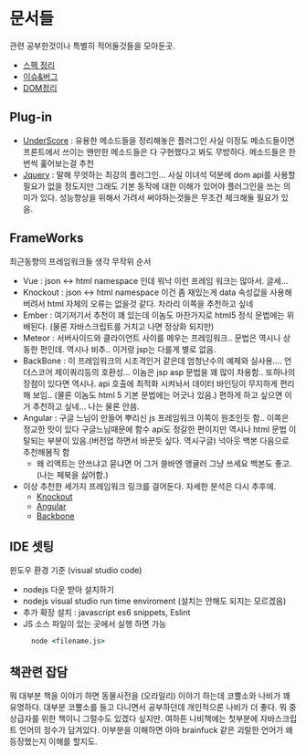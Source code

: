 # 문서들

  관련 공부한것이나 특별히 적어둘것들을 모아둔곳.

- [스펙 정리](/Interpreter/JavaScript%20DOM/SPEC.md)
- [이슈&버그](/Interpreter/JavaScript%20DOM/ISSUE%26BUG.md)
- [DOM정리](/Interpreter/JavaScript%20DOM/DOM.md)

## Plug-in

- [UnderScore](http://underscorejs.org/) : 유용한 메소드들을 정리해놓은 플러그인 사실 이정도 메소드들이면 프론트에서 쓰이는 왠만한 메소드들은 다 구현했다고 봐도 무방하다. 메소드들은 한번씩 훑어보는걸 추천
- [Jquery](http://jquery.com/) : 말해 무엇하는 최강의 플러그인... 사실 이녀석 덕분에 dom api를 사용할 필요가 없을 정도지만 그래도 기본 동작에 대한 이해가 있어야 플러그인을 쓰는 의미가 있다. 성능향상을 위해서 가려서 써야하는것들은 무조건 체크해둘 필요가 있음.

## FrameWorks

  최근동향의 프레임워크들 생각 무작위 순서

- Vue : json <-> html namespace  인데 워낙 이런 프레임 워크는 많아서. 글세...
- Knockout : json <-> html namespace 이건 좀 재밌는게 data 속성값을 사용해버려서 html 자체의 오류는 없을것 같다. 차라리 이쪽을 추천하고 싶네
- Ember : 여기저기서 추천이 꽤 있는데 이놈도 마찬가지로 html5 정식 문법에는 위배된다. (물론 자바스크립트를 거치고 나면 정상화 되지만)
- Meteor : 서버사이드와 클라이언트 사이를 메우는 프레임워크.. 문법은 역시나 상동한 편인데. 역시나 비추.. 이거랑 jsp는 다를게 별로 없음.
- BackBone : 이 프레임워크의 시조격인거 같은데 엄청난수의 예제와 실사용.... 언더스코어 제이쿼리등의 호환성... 이놈은 jsp asp 문법을 꽤 많이 차용함.. 또하나의 장점이 있다면 역시나. api 호출에 최적화 시켜놔서 데이터 바인딩이 무지하게 편리해 보임.. (물론 이놈도 html 5 기본 문법에는 어긋나 있음.) 편하게 하고 싶으면 이거 추천하고 싶네... 나는 물론 안씀.
- Angular : 구글 느님이 만들어 뿌리신 js 프레임워크 이쪽이 원조인듯 함.. 이쪽은 정교한 맛이 있다 구글느님때문에 함수 api도 정갈한 편이지만 역시나 html 문법 이탈되는 부분이 있음.(버전업 하면서 바꾼듯 싶다. 역시구글) 넉아웃 백본 다음으로 추천해봄직 함
  - 왜 리액트는 안쓰냐고 묻냐면 어 그거 쓸바엔 앵귤러 그냥 쓰세요 백본도 좋고. (나는 페북을 싫어함.)
- 이상 추천한 세가지 프레임워크 링크를 걸어둔다. 자세한 분석은 다시 추후에.
  - [Knockout](http://knockoutjs.com/)
  - [Angular](https://www.angularjs.org/)
  - [Backbone](http://backbonejs.org/)

## IDE 셋팅

  윈도우 환경 기준 (visual studio code)
  
  - nodejs 다운 받아 설치하기
  - nodejs visual studio run time enviroment (설치는 안해도 되지는 모르겠음)
  - 추가 확장 설치 : javascript es6 snippets, Eslint
  - JS 소스 파일이 있는 곳에서 실행 하면 가능
    ```cmd
      node <filename.js>
    ```



## 책관련 잡담

뭐 대부분 책을 이야기 하면 동물사전을 (오라일리) 이야기 하는데 코뿔소와 나비가 꽤 유명하다. 대부분 코뿔소를 들고 다니면서 공부하던데 개인적으론 나비가 더 좋다.
뭐 중상급자를 위한 책이니 그럴수도 있겠다 싶지만. 여하튼 나비책에는 첫부분에 자바스크립트 언어의 정수가 담겨있다. 이부분을 이해하면 아마 brainfuck 같은 괴랄한 언어가 왜 등장했는지 이해를 할지도.
